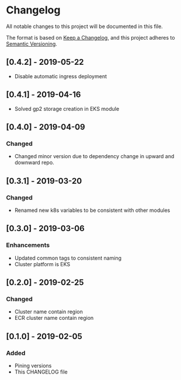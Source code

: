# Changelog
All notable changes to this project will be documented in this file.

The format is based on [Keep a Changelog](https://keepachangelog.com/en/1.0.0/),
and this project adheres to [Semantic Versioning](https://semver.org/spec/v2.0.0.html).

## [0.4.2] - 2019-05-22
- Disable automatic ingress deployment

## [0.4.1] - 2019-04-16
- Solved gp2 storage creation in EKS module
  
## [0.4.0] - 2019-04-09
### Changed
- Changed minor version due to dependency change in upward and downward repo.

## [0.3.1] - 2019-03-20
### Changed
- Renamed new k8s variables to be consistent with other modules

## [0.3.0] - 2019-03-06
### Enhancements
- Updated common tags to consistent naming
- Cluster platform is EKS

## [0.2.0] - 2019-02-25
### Changed
- Cluster name contain region
- ECR cluster name contain region 

## [0.1.0] - 2019-02-05
### Added
- Pining versions
- This CHANGELOG file


